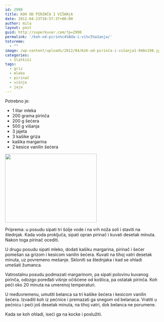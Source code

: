 ```yaml
---
id: 2998
title: KOH OD PIRINČA I VIŠANjA
date: 2012-04-23T10:57:37+00:00
author: mila
layout: post
guid: http://superkuvar.com/?p=2998
permalink: '/koh-od-pirin%c4%8da-i-vi%c5%a1anja/'
totvreme:
  - ""
image: /wp-content/uploads/2012/04/Koh-od-pirinča-i-višanja1-940x198.jpg
categories:
  - Slatkiši
tags:
  - griz
  - mleko
  - pirinač
  - višnje
  - jaja
---
```

Potrebno je:

  * 1 litar mleka
  * 200 grama pirinča
  * 200 g šećera
  * 500 g višanja
  * 3 jajeta
  * 3 kašike griza
  * kašika margarina
  * 2 kesice vanilin šećera

<img class="alignnone size-medium wp-image-3023" title="Koh od pirinča i višanja" src="//superkuvar.com/wp-content/uploads/2012/04/Koh-od-pirin%C4%8Da-i-vi%C5%A1anja1-300x225.jpg" alt="" width="300" height="225" /> 

Priprema: u posudu sipati tri šolje vode i na vrh noža soli i staviti na štednjak. Kada voda proključa, sipati opran pirinač i kuvati desetak minuta. Nakon toga pirinač ocediti.

U drugu posudu sipati mleko, dodati kašiku margarina, pirinač i šećer pomešan sa grizom i kesicom vanilin šećera. Kuvati na tihoj vatri desetak minuta, uz povremeno mešanje. Skloniti sa štednjaka i kad se ohladi umešati žumanca.

Vatrostalnu posudu podmazati margarinom, pa sipati polovinu kuvanog pirinča, odozgo poređati višnje očišćene od koštica, pa ostatak pirinča. Koh peći oko 20 minuta na umerenoj temperaturi.

U međuvremenu, umutiti belanca sa tri kašike šećera i kesicom vanilin šećera. Izvaditi koh iz pećnice i premazati ga snegom od belanaca. Vratiti u pećnicu i peći još desetak minuta, na tihoj vatri, dok belanca ne porumene.

Kada se koh ohladi, iseći ga na kocke i poslužiti.
